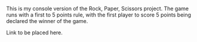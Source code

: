 This is my console version of the Rock, Paper, Scissors project. The game runs
with a first to 5 points rule, with the first player to score 5 points being
declared the winner of the game.

Link to be placed here.
